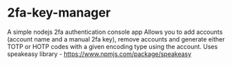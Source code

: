 # 2fa-key-manager
A simple nodejs 2fa authentication console app
Allows you to add accounts (account name and a manual 2fa key), remove accounts and generate either TOTP or HOTP codes with a given encoding type using the account.
Uses speakeasy library - https://www.npmjs.com/package/speakeasy
